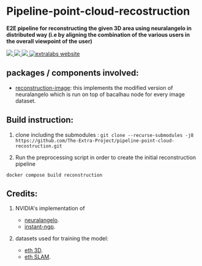 # Pipeline-point-cloud-recostruction

**E2E pipeline for reconstructing the given 3D area using neuralangelo in distributed way (i.e by aligning the combination of the various users in the overall viewpoint of the user)** 
<p align="left">
    <a href="https://github.com/https://github.com/The-Extra-Project/pipeline-point-cloud-recostruction.git/LICENSE.md" alt="License">
        <img src="https://img.shields.io/badge/license-MIT-green" />
    </a>
    <a href="https://github.com/The-Extra-Project/pipeline-point-cloud-recostruction/releases/" alt="Release">
        <img src="https://img.shields.io/github/v/release/The-Extra-Project/pipeline-point-cloud-recostruction?display_name=tag" />
    </a>
    <a href="https://github.com/The-Extra-Project/pipeline-point-cloud-recostruction/actions/workflows/build.yml" alt="Tests">
        <img src="https://github.com/The-Extra-Project/pipeline-point-cloud-recostruction/actions/workflows/build.yml/badge.svg" />
    </a>
    <a href="https://extralabs.xyz/">
        <img alt="extralabs website" src="https://img.shields.io/badge/website-extralabs.xyz-green">
    </a>
</p>

## packages / components involved: 
- [reconstruction-image](./packages/reconstruction-image/):
    this implements the modified version of neuralangelo which is run on top of bacalhau node for every image dataset.


## Build instruction: 


1. clone including the submodules : `git clone --recurse-submodules -j8 https://github.com/The-Extra-Project/pipeline-point-cloud-recostruction.git`


2. Run the  preprocessing script in order to create the initial reconstruction pipeline 
```
docker compose build reconstruction
```

## Credits:
1. NVIDIA's implementation of 
    - [neuralangelo](https://github.com/NVlabs/neuralangelo).
    - [instant-ngp]().

2. datasets used for training the model:
    - [eth 3D]().
    - [eth SLAM]().